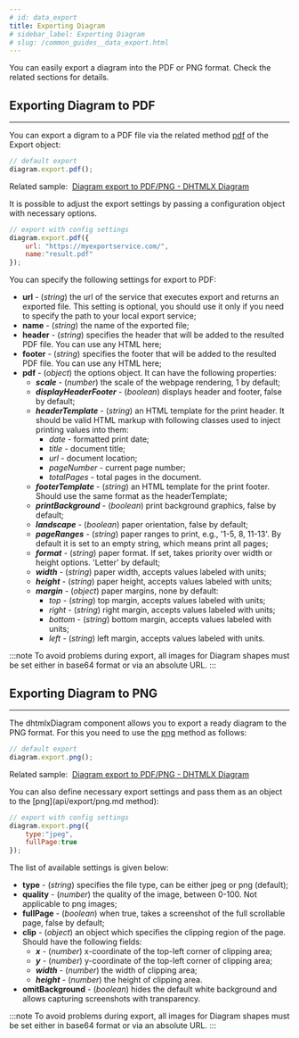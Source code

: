 ```yaml
---
# id: data_export
title: Exporting Diagram
# sidebar_label: Exporting Diagram
# slug: /common_guides__data_export.html
---
```


You can easily export a diagram into the PDF or PNG format. Check the related sections for details.

## Exporting Diagram to PDF
----------------------

You can export a digram to a PDF file via the related method [pdf](api/export/pdf.md) of the Export object:

~~~js
// default export
diagram.export.pdf();
~~~

<div style={{textAlign: "center"}}>
    <p>
        Related sample:&nbsp;
        <a href="https://docs.dhtmlx.com/diagram/samples/04_api/01_export.html">
          Diagram export to PDF/PNG - DHTMLX Diagram
        </a>
    </p>
</div>

It is possible to adjust the export settings by passing a configuration object with necessary options.

~~~js
// export with config settings
diagram.export.pdf({
    url: "https://myexportservice.com/",
    name:"result.pdf"
});
~~~

You can specify the following settings for export to PDF:

- **url** - (*string*) the url of the service that executes export and returns an exported file. This setting is optional, you should use it only if you need to specify the path to your local export service;
- **name** - (*string*) the name of the exported file;
- **header** - (*string*) specifies the header that will be added to the resulted PDF file. You can use any HTML here;
- **footer** - (*string*) specifies the footer that will be added to the resulted PDF file. You can use any HTML here;
- **pdf** - (*object*) the options object. It can have the following properties:
	- **_scale_** - (*number*) the scale of the webpage rendering, 1 by default;
	- **_displayHeaderFooter_** - (*boolean*) displays header and footer, false by default;
	- **_headerTemplate_** - (*string*) an HTML template for the print header. It should be valid HTML markup with following classes used to inject printing values into them:
		- *date* - formatted print date;
		- *title* - document title;
		- *url* - document location;
		- *pageNumber* - current page number;
		- *totalPages* - total pages in the document.
	- **_footerTemplate_** - (*string*) an HTML template for the print footer. Should use the same format as the headerTemplate;
	- **_printBackground_** - (*boolean*) print background graphics, false by default;
	- **_landscape_** - (*boolean*) paper orientation, false by default;
	- **_pageRanges_** - (*string*) paper ranges to print, e.g., '1-5, 8, 11-13'. By default it is set to an empty string, which means print all pages;
	- **_format_** - (*string*) paper format. If set, takes priority over width or height options. 'Letter' by default;
	- **_width_** - (*string*) paper width, accepts values labeled with units;
	- **_height_** - (*string*) paper height, accepts values labeled with units;
	- **_margin_** - (*object*) paper margins, none by default:
		- *top* - (*string*) top margin, accepts values labeled with units;
		- *right* - (*string*) right margin, accepts values labeled with units;
		- *bottom* - (*string*) bottom margin, accepts values labeled with units;
		- *left* - (*string*) left margin, accepts values labeled with units.

:::note
To avoid problems during export, all images for Diagram shapes must be set either in base64 format or via an absolute URL.
:::

## Exporting Diagram to PNG
------------------------

The dhtmlxDiagram component allows you to export a ready diagram to the PNG format. For this you need to use the [png](api/export/png.md) method as follows:

~~~js
// default export
diagram.export.png();
~~~

<div style={{textAlign: "center"}}>
    <p>
        Related sample:&nbsp;
        <a href="https://docs.dhtmlx.com/diagram/samples/04_api/01_export.html">
          Diagram export to PDF/PNG - DHTMLX Diagram
        </a>
    </p>
</div>

You can also define necessary export settings and pass them as an object to the [png](api/export/png.md method):

~~~js
// export with config settings
diagram.export.png({
    type:"jpeg",
    fullPage:true
});
~~~

The list of available settings is given below:

- **type** - (*string*) specifies the file type, can be either jpeg or png (default);
- **quality** - (*number*) the quality of the image, between 0-100. Not applicable to png images;
- **fullPage** - (*boolean*) when true, takes a screenshot of the full scrollable page, false by default;
- **clip** - (*object*) an object which specifies the clipping region of the page. Should have the following fields:
	- **_x_** - (*number*) x-coordinate of the top-left corner of clipping area;
	- **_y_** - (*number*) y-coordinate of the top-left corner of clipping area;
	- **_width_** - (*number*) the width of clipping area;
	- **_height_** - (*number*) the height of clipping area.
- **omitBackground** -  (*boolean*) hides the default white background and allows capturing screenshots with transparency.

:::note
To avoid problems during export, all images for Diagram shapes must be set either in base64 format or via an absolute URL.
:::
